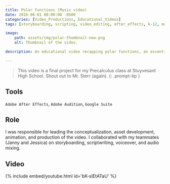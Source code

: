 ```yaml
---
title: Polar functions (Music video)
date: 2016-06-01 00:00:00 -0500
categories: [Video_Productions, Educational_Videos]
tags: [storyboarding, scripting, video_editing, after_effects, k-12, math]     # TAG names should always be lowercase

image:
    path: assets/img/polar-thumbnail-new.png
    alt: Thumbnail of the video.

description: An educational video recapping polar functions, an essential concept in Precalculus, via a parody of Twenty One Pilot's 2015 hit "Polarize".

---
```


> This video is a final project for my Precalculus class at Stuyvesant High School. Shout out to Mr. Sterr (again).
{: .prompt-tip }

## Tools

`Adobe After Effects`, `Adobe Audition`, `Google Suite`

## Role

I was responsible for leading the conceptualization, asset development, animation, and production of the video. I collaborated with my teammates (Janny and Jessica) on storyboarding, scriptwriting, voiceover, and audio mixing.

## Video

{% include embed/youtube.html id='bK-slEtATaU' %}
